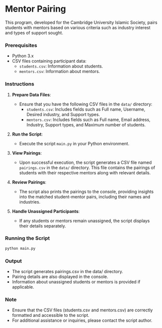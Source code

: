# Mentor Pairing

This program, developed for the Cambridge University Islamic Society, pairs students with mentors based on various criteria such as industry interest and types of support sought.

### Prerequisites

- Python 3.x
- CSV files containing participant data:
  - `students.csv`: Information about students.
  - `mentors.csv`: Information about mentors.

### Instructions

1. **Prepare Data Files**:
   - Ensure that you have the following CSV files in the `data/` directory:
     - `students.csv`: Includes fields such as Full name, Username, Desired industry, and Support types.
     - `mentors.csv`: Includes fields such as Full name, Email address, Industry, Support types, and Maximum number of students.

2. **Run the Script**:
   - Execute the script `main.py` in your Python environment.

3. **View Pairings**:
   - Upon successful execution, the script generates a CSV file named `pairings.csv` in the `data/` directory. This file contains the pairings of students with their respective mentors along with relevant details.

4. **Review Pairings**:
   - The script also prints the pairings to the console, providing insights into the matched student-mentor pairs, including their names and industries.

5. **Handle Unassigned Participants**:
   - If any students or mentors remain unassigned, the script displays their details separately.

### Running the Script

```bash
python main.py
```

### Output

- The script generates pairings.csv in the data/ directory.
- Pairing details are also displayed in the console.
- Information about unassigned students or mentors is provided if applicable.

### Note
- Ensure that the CSV files (students.csv and mentors.csv) are correctly formatted and accessible to the script.
- For additional assistance or inquiries, please contact the script author.
